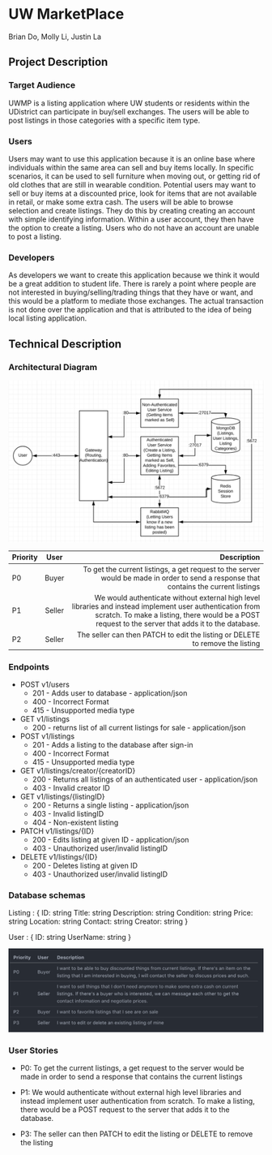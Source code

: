 # UW MarketPlace
Brian Do, Molly Li, Justin La

## Project Description

### Target Audience
UWMP is a listing application where UW students or residents within the UDistrict can participate in buy/sell exchanges. The users will be able to post listings in those categories with a specific item type.
### Users
Users may want to use this application because it is an online base where individuals within the same area can sell and buy items locally. In specific scenarios, it can be used to sell furniture when moving out, or getting rid of old clothes that are still in wearable condition. Potential users may want to sell or buy items at a discounted price, look for items that are not available in retail, or make some extra cash. The users will be able to browse selection and create listings. They do this by creating creating an account with simple identifying information. Within a user account, they then have the option to create a listing. Users who do not have an account are unable to post a listing. 
### Developers
As developers we want to create this application because we think it would be a great addition to student life. There is rarely a point where people are not interested in buying/selling/trading things that they have or want, and this would be a platform to mediate those exchanges. The actual transaction is not done over the application and that is attributed to the idea of being local listing application. 

## Technical Description

### Architectural Diagram
![chart](diagram.png)


|Priority        | User          | Description  |
| ------------- |:-------------:| -----:|
| P0      | Buyer  | To get the current listings, a get request to the server would be made in order to send a response that contains the current listings |
| P1      |  Seller   |    We would authenticate without external high level libraries and instead implement user authentication from scratch. To make a listing, there would be a POST request to the server that adds it to the database. |
| P2 | Seller  | The seller can then PATCH to edit the listing or DELETE to remove the listing |

### Endpoints
* POST v1/users
	* 201 - Adds user to database - application/json
	* 400 - Incorrect Format
	* 415 - Unsupported media type
* GET v1/listings
	* 200 - returns list of all current listings for sale - application/json
* POST v1/listings
	* 201 - Adds a listing to the database after sign-in
	* 400 - Incorrect Format
	* 415 - Unsupported media type
* GET v1/listings/creator/{creatorID}
	* 200 - Returns all listings of an authenticated user - application/json
	* 403 - Invalid creator ID
* GET v1/listings/{listingID}
	* 200 - Returns a single listing - application/json
	* 403 - Invalid listingID
	* 404 - Non-existent listing
* PATCH v1/listings/{ID}
	* 200 - Edits listing at given ID - application/json
	* 403 - Unauthorized user/invalid listingID
* DELETE v1/listings/{ID}
	* 200 - Deletes listing at given ID
	* 403 - Unauthorized user/invalid listingID


### Database schemas
Listing : {
	ID: string
	Title: string
	Description: string
	Condition: string
	Price: string
	Location: string
	Contact: string
	Creator: string
}

User : {
	ID: string
	UserName: string
}


![table](table.png)


### User Stories
* P0: To get the current listings, a get request to the server would be made in order to send a response that contains the current listings

* P1: We would authenticate without external high level libraries and instead implement user authentication from scratch. To make a listing, there would be a POST request to the server that adds it to the database. 


* P3: The seller can then PATCH to edit the listing or DELETE to remove the listing 
